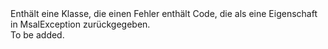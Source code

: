 <Namespace Name="Microsoft.Identity.Client.Internal">
  <Docs>
    <summary>Enthält eine Klasse, die einen Fehler enthält Code, die als eine Eigenschaft in MsalException zurückgegeben.</summary> 
    <remarks>To be added.</remarks>
  </Docs>
</Namespace>
